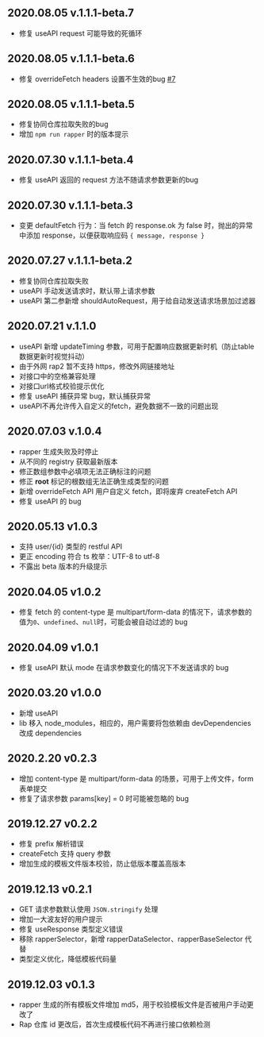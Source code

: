 ## 2020.08.05 v.1.1.1-beta.7
- 修复 useAPI request 可能导致的死循环

## 2020.08.05 v.1.1.1-beta.6
- 修复 overrideFetch headers 设置不生效的bug [#7](https://github.com/thx/rapper/issues/7)

## 2020.08.05 v.1.1.1-beta.5
- 修复协同仓库拉取失败的bug
- 增加 `npm run rapper` 时的版本提示

## 2020.07.30 v.1.1.1-beta.4
- 修复 useAPI 返回的 request 方法不随请求参数更新的bug

## 2020.07.30 v.1.1.1-beta.3
- 变更 defaultFetch 行为：当 fetch 的 response.ok 为 false 时，抛出的异常中添加 response，以便获取响应码 ```{ message, response }```

## 2020.07.27 v.1.1.1-beta.2
- 修复协同仓库拉取失败
- useAPI 手动发送请求时，默认带上请求参数
- useAPI 第二参新增 shouldAutoRequest，用于给自动发送请求场景加过滤器

## 2020.07.21 v.1.1.0
- useAPI 新增 updateTiming 参数，可用于配置响应数据更新时机（防止table数据更新时视觉抖动）
- 由于外网 rap2 暂不支持 https，修改外网链接地址
- 对接口中的空格兼容处理
- 对接口url格式校验提示优化
- 修复 useAPI 捕获异常 bug，默认捕获异常
- useAPI不再允许传入自定义的fetch，避免数据不一致的问题出现


## 2020.07.03 v.1.0.4

- rapper 生成失败及时停止
- 从不同的 registry 获取最新版本
- 修正数组参数中必填项无法正确标注的问题
- 修正 **root** 标记的根数组无法正确生成类型的问题
- 新增 overrideFetch API 用户自定义 fetch，即将废弃 createFetch API
- 修复 useAPI 的 bug

## 2020.05.13 v1.0.3

- 支持 user/{id} 类型的 restful API
- 更正 encoding 符合 ts 枚举：UTF-8 to utf-8
- 不露出 beta 版本的升级提示

## 2020.04.05 v1.0.2

- 修复 fetch 的 content-type 是 multipart/form-data 的情况下，请求参数的值为`0`、`undefined`、`null`时，可能会被自动过滤的 bug

## 2020.04.09 v1.0.1

- 修复 useAPI 默认 mode 在请求参数变化的情况下不发送请求的 bug

## 2020.03.20 v1.0.0

- 新增 useAPI
- lib 移入 node_modules，相应的，用户需要将包依赖由 devDependencies 改成 dependencies

## 2020.2.20 v0.2.3

- 增加 content-type 是 multipart/form-data 的场景，可用于上传文件，form 表单提交
- 修复了请求参数 params[key] = 0 时可能被忽略的 bug

## 2019.12.27 v0.2.2

- 修复 prefix 解析错误
- createFetch 支持 query 参数
- 增加生成的模板文件版本校验，防止低版本覆盖高版本

## 2019.12.13 v0.2.1

- GET 请求参数默认使用 `JSON.stringify` 处理
- 增加一大波友好的用户提示
- 修复 useResponse 类型定义错误
- 移除 rapperSelector，新增 rapperDataSelector、rapperBaseSelector 代替
- 类型定义优化，降低模板代码量

## 2019.12.03 v0.1.3

- rapper 生成的所有模板文件增加 md5，用于校验模板文件是否被用户手动更改了
- Rap 仓库 id 更改后，首次生成模板代码不再进行接口依赖检测
